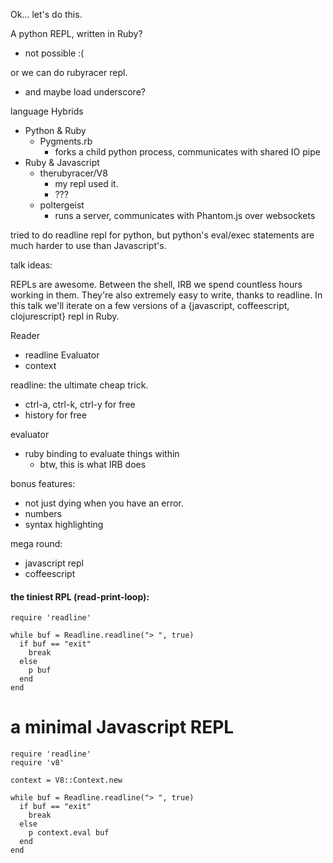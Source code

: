 Ok... let's do this.

A python REPL, written in Ruby?
  - not possible :(

or we can do rubyracer repl.
  - and maybe load underscore?

language Hybrids
  - Python & Ruby
    - Pygments.rb
      - forks a child python process, communicates with shared IO pipe
  - Ruby & Javascript
    - therubyracer/V8
      - my repl used it.
      - ???
    - poltergeist
      - runs a server, communicates with Phantom.js over websockets

tried to do readline repl for python, but python's eval/exec statements are much harder to use than Javascript's.

talk ideas:

REPLs are awesome. Between the shell, IRB we spend countless hours working in them. They're also extremely easy to write, thanks to readline. In this talk we'll iterate on a few versions of a {javascript, coffeescript, clojurescript} repl in Ruby.

Reader
  - readline
Evaluator
  - context

readline: the ultimate cheap trick.
  - ctrl-a, ctrl-k, ctrl-y for free
  - history for free

evaluator
  - ruby binding to evaluate things within
    - btw, this is what IRB does

bonus features:
  - not just dying when you have an error.
  - numbers
  - syntax highlighting

mega round:
  - javascript repl
  - coffeescript


#### the tiniest RPL (read-print-loop):

```
require 'readline'

while buf = Readline.readline("> ", true)
  if buf == "exit"
    break
  else
    p buf
  end
end
```

# a minimal Javascript REPL

```
require 'readline'
require 'v8'

context = V8::Context.new

while buf = Readline.readline("> ", true)
  if buf == "exit"
    break
  else
    p context.eval buf
  end
end
```
